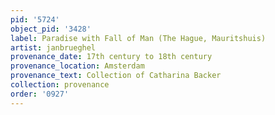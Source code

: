 ```yaml
---
pid: '5724'
object_pid: '3428'
label: Paradise with Fall of Man (The Hague, Mauritshuis)
artist: janbrueghel
provenance_date: 17th century to 18th century
provenance_location: Amsterdam
provenance_text: Collection of Catharina Backer
collection: provenance
order: '0927'
---
```


